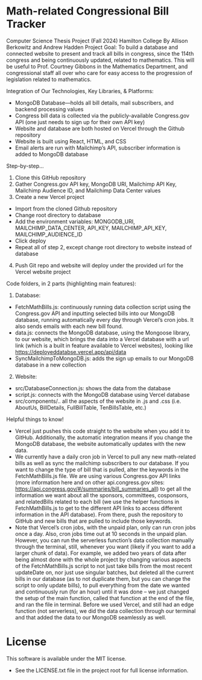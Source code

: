 # Math-related Congressional Bill Tracker
Computer Science Thesis Project (Fall 2024) Hamilton College
By Allison Berkowitz and Andrew Hadden
Project Goal: To build a database and connected website to present and track all bills in congress, since the 114th congress and being continuously updated, related to mathematics. This will be useful to Prof. Courtney Gibbons in the Mathematics Department, and congressional staff all over who care for easy access to the progression of legislation related to mathematics.

Integration of Our Technologies, Key Libraries, & Platforms:
- MongoDB Database—holds all bill details, mail subscribers, and backend processing values
- Congress bill data is collected via the publicly-available Congress.gov API (one just needs to sign up for their own API key)
- Website and database are both hosted on Vercel through the Github repository
- Website is built using React, HTML, and CSS
- Email alerts are run with Mailchimp’s API, subscriber information is added to MongoDB database

Step-by-step…
1. Clone this GitHub repository
2. Gather Congress.gov API key, MongoDB URI, Mailchimp API Key, Mailchimp Audience ID, and Mailchimp Data Center values
3. Create a new Vercel project
* Import from the cloned Github repository
* Change root directory to database
* Add the environment variables: MONGODB_URI, MAILCHIMP_DATA_CENTER, API_KEY, MAILCHIMP_API_KEY, MAILCHIMP_AUDIENCE_ID
* Click deploy
* Repeat all of step 2, except change root directory to website instead of database
4. Push Git repo and website will deploy under the provided url for the Vercel website project

Code folders, in 2 parts (highlighting main features):
1. Database:
 * FetchMathBills.js: continuously running data collection script using the Congress.gov API and inputting selected bills into our MongoDB database, running automatically every day through Vercel’s cron jobs. It also sends emails with each new bill found.
 * data.js: connects the MongoDB database, using the Mongoose library, to our website, which brings the data into a Vercel database with a url link (which is a built in feature available to Vercel websites), looking like https://deployeddatabse.vercel.app/api/data  
 * SyncMailchimpToMongoDB.js: adds the sign up emails to our MongoDB database in a new collection

2. Website:
 * src/DatabaseConnection.js: shows the data from the database
 * script.js: connects with the MongoDB database using Vercel database
 * src/components/.. all the aspects of the website in .js and .css (i.e. AboutUs, BillDetails, FullBillTable, TenBillsTable, etc.)

Helpful things to know!
* Vercel just pushes this code straight to the website when you add it to GitHub. Additionally, the automatic integration means if you change the MongoDB database, the website automatically updates with the new data.
* We currently have a daily cron job in Vercel to pull any new math-related bills as well as sync the mailchimp subscribers to our database. If you want to change the type of bill that is pulled, alter the keywords in the FetchMathBills.js file. We are using various Congress.gov API links (more information here and on other api.congress.gov sites: https://api.congress.gov/#/summaries/bill_summaries_all) to get all the information we want about all the sponsors, committees, cosponsors, and relatedBills related to each bill (we use the helper functions in FetchMathBills.js to get to the different API links to access different information in the API database). From there, push the repository to GitHub and new bills that are pulled to include those keywords. 
* Note that Vercel’s cron jobs, with the unpaid plan, only can run cron jobs once a day. Also, cron jobs time out at 10 seconds in the unpaid plan. However, you can run the serverless function’s data collection manually through the terminal, still, whenever you want (likely if you want to add a larger chunk of data). For example, we added two years of data after being almost done with the whole project by changing various aspects of the FetchMathBills.js script to not just take bills from the most recent updateDate on, nor just use singular batches, but deleted all the current bills in our database (as to not duplicate them, but you can change the script to only update bills), to pull everything from the date we wanted and continuously run (for an hour) until it was done – we just changed the setup of the main function, called that function at the end of the file, and ran the file in terminal. Before we used Vercel, and still had an edge function (not serverless), we did the data collection through our terminal and that added the data to our MongoDB seamlessly as well.

# License
This software is available under the MIT license.
* See the LICENSE.txt file in the project root for full license information.